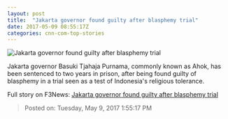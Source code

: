 ```yaml
---
layout: post
title:  "Jakarta governor found guilty after blasphemy trial"
date: 2017-05-09 08:55:17Z
categories: cnn-com-top-stories
---
```


![Jakarta governor found guilty after blasphemy trial](http://i2.cdn.cnn.com/cnnnext/dam/assets/170509112550-02-ahok-trial-verdict-super-tease.jpg)

Jakarta governor Basuki Tjahaja Purnama, commonly known as Ahok, has been sentenced to two years in prison, after being found guilty of blasphemy in a trial seen as a test of Indonesia's religious tolerance.


Full story on F3News: [Jakarta governor found guilty after blasphemy trial](http://www.f3nws.com/n/3Hamy)

> Posted on: Tuesday, May 9, 2017 1:55:17 PM
